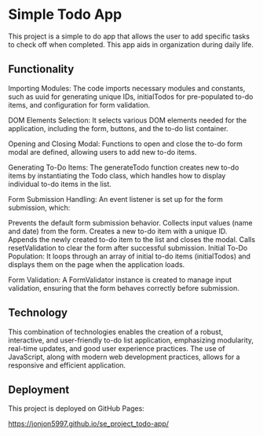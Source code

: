 # Simple Todo App

This project is a simple to do app that allows the user to add specific tasks to check off when completed. This app aids in organization during daily life.

## Functionality

Importing Modules: The code imports necessary modules and constants, such as uuid for generating unique IDs, initialTodos for pre-populated to-do items, and configuration for form validation.

DOM Elements Selection: It selects various DOM elements needed for the application, including the form, buttons, and the to-do list container.

Opening and Closing Modal: Functions to open and close the to-do form modal are defined, allowing users to add new to-do items.

Generating To-Do Items: The generateTodo function creates new to-do items by instantiating the Todo class, which handles how to display individual to-do items in the list.

Form Submission Handling: An event listener is set up for the form submission, which:

Prevents the default form submission behavior.
Collects input values (name and date) from the form.
Creates a new to-do item with a unique ID.
Appends the newly created to-do item to the list and closes the modal.
Calls resetValidation to clear the form after successful submission.
Initial To-Do Population: It loops through an array of initial to-do items (initialTodos) and displays them on the page when the application loads.

Form Validation: A FormValidator instance is created to manage input validation, ensuring that the form behaves correctly before submission.

## Technology

This combination of technologies enables the creation of a robust, interactive, and user-friendly to-do list application, emphasizing modularity, real-time updates, and good user experience practices. The use of JavaScript, along with modern web development practices, allows for a responsive and efficient application.

## Deployment

This project is deployed on GitHub Pages:

https://jonjon5997.github.io/se_project_todo-app/
